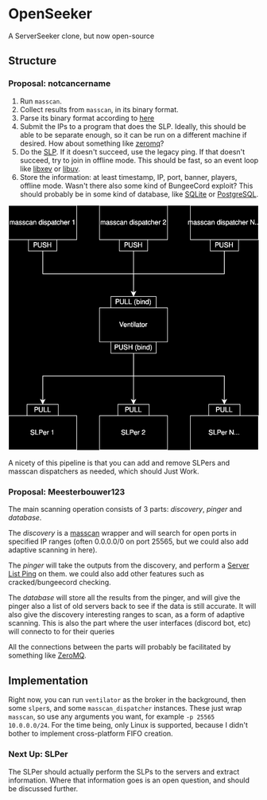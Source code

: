 # OpenSeeker
A ServerSeeker clone, but now open-source

## Structure
### Proposal: notcancername
1. Run `masscan`.
2. Collect results from `masscan`, in its binary format.
3. Parse its binary format according to [here](https://github.com/robertdavidgraham/masscan/blob/dfd20019c2fe06b915165324e808652ccddba723/src/in-binary.c#L472)
4. Submit the IPs to a program that does the SLP. Ideally, this should be able to be separate enough, so it can be run on a different machine if desired. How about something like [zeromq](https://zeromq.org)?
5. Do the [SLP](https://wiki.vg/Server_List_Ping). If it doesn't succeed, use the legacy ping. If that doesn't succeed, try to join in offline mode. This should be fast, so an event loop like [libxev](https://github.com/mitchellh/libxev) or [libuv](https://libuv.org/).
6. Store the information: at least timestamp, IP, port, banner, players, offline mode. Wasn't there also some kind of BungeeCord exploit? This should probably be in some kind of database, like [SQLite](https://sqlite.org) or [PostgreSQL](https://postgresql.org).

![diagram of how the whole pipeline works](./arch.svg)

A nicety of this pipeline is that you can add and remove SLPers and masscan dispatchers as needed, which should Just Work.

### Proposal: Meesterbouwer123
The main scanning operation consists of 3 parts: *discovery*, *pinger* and *database*.

The *discovery* is a [masscan](https://github.com/robertdavidgraham/masscan) wrapper and will search for open ports in specified IP ranges (often 0.0.0.0/0 on port 25565, but we could also add adaptive scanning in here).

The *pinger* will take the outputs from the discovery, and perform a [Server List Ping](https://wiki.vg/Server_List_Ping) on them. we could also add other features such as cracked/bungeecord checking.

The *database* will store all the results from the pinger, and will give the pinger also a list of old servers back to see if the data is still accurate. It will also give the discovery interesting ranges to scan, as a form of adaptive scanning. This is also the part where the user interfaces (discord bot, etc) will connecto to for their queries

All the connections between the parts will probably be facilitated by something like [ZeroMQ](https://zeromq.org/).

## Implementation
Right now, you can run `ventilator` as the broker in the background, then some `slper`s, and some `masscan_dispatcher` instances. These just wrap `masscan`, so use any arguments you want, for example `-p 25565 10.0.0.0/24`. For the time being, only Linux is supported, because I didn't bother to implement cross-platform FIFO creation.

### Next Up: SLPer
The SLPer should actually perform the SLPs to the servers and extract information. Where that information goes is an open question, and should be discussed further.
